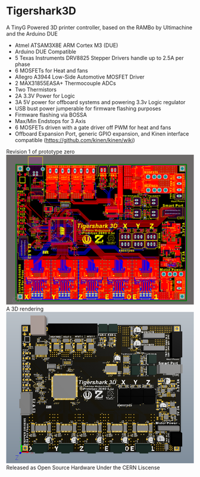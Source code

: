 Tigershark3D
============

A TinyG Powered 3D printer controller, based on the RAMBo by Ultimachine and the Arduino DUE

- Atmel ATSAM3X8E ARM Cortex M3 (DUE)
- Arduino DUE Compatible
- 5 Texas Instruments DRV8825 Stepper Drivers handle up to 2.5A per phase
- 6 MOSFETs for Heat and fans
- Allegro A3944 Low-Side Automotive MOSFET Driver
- 2 MAX31855EASA+ Thermocouple ADCs
- Two Thermistors
- 2A 3.3V Power for Logic
- 3A 5V power for offboard systems and powering 3.3v Logic regulator
- USB bust power jumperable for firmware flashing purposes
- Firmware flashing via BOSSA
- Max/Min Endstops for 3 Axis
- 6 MOSFETs driven with a gate driver off PWM for heat and fans
- Offboard Expansion Port, generic GPIO expansion, and Kinen interface compatible (https://github.com/kinen/kinen/wiki)

Revision 1 of prototype zero
![Prototype Zero](PCB/Tigershark2d.png)
A 3D rendering
![Prototype Zero](PCB/tigershark3d.png)
Released as Open Source Hardware Under the CERN Liscense
